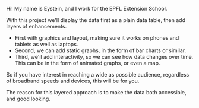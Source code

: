 Hi! My name is Eystein, and I work for the EPFL Extension School.

With this project we'll display the data first as a plain data table, then add layers of enhancements.

* First with graphics and layout, making sure it works on phones and tablets as well as laptops.
* Second, we can add static graphs, in the form of bar charts or similar.
* Third, we'll add interactivity, so we can see how data changes over time. This can be in the form of animated graphs, or even a map.

So if you have interest in reaching a wide as possible audience, regardless of broadband speeds and devices, this will be for you.

The reason for this layered approach is to make the data both accessible, and good looking.
